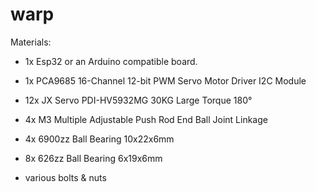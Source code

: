 # warp

Materials:
- 1x Esp32 or an Arduino compatible board.
- 1x PCA9685 16-Channel 12-bit PWM Servo Motor Driver I2C Module
- 12x JX Servo PDI-HV5932MG 30KG Large Torque 180°

- 4x M3 Multiple Adjustable Push Rod End Ball Joint Linkage
- 4x 6900zz Ball Bearing 10x22x6mm 
- 8x 626zz Ball Bearing 6x19x6mm
- various bolts & nuts